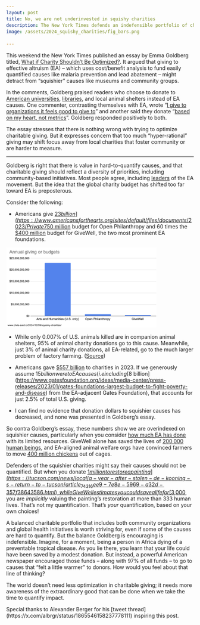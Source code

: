 ```yaml
---
layout: post
title: No, we are not underinvested in squishy charities
description: The New York Times defends an indefensible portfolio of charitable giving
image: /assets/2024_squishy_charities/fig_bars.png

---
```


This weekend the New York Times published an essay by Emma Goldberg titled, [What if Charity Shouldn’t Be Optimized?](https://www.nytimes.com/2024/12/07/business/charity-holiday-giving-optimized.html). It argued that giving to effective altruism (EA) – which uses cost/benefit analysis to fund easily quantified causes like malaria prevention and lead abatement – might detract from “squishier” causes like museums and community groups. 

In the comments, Goldberg praised readers who choose to donate to [American universities](https://www.nytimes.com/shared/comment/43n2sk?rsrc=cshare&smid=url-share), [libraries](https://www.nytimes.com/shared/comment/43n1j2?rsrc=cshare&smid=url-share), and local animal shelters instead of EA causes. One commenter, contrasting themselves with EA, wrote “[I give to organizations it feels good to give to](https://www.nytimes.com/shared/comment/43n22d?rsrc=cshare&smid=url-share)” and another said they donate “[based on my heart, not metrics](https://www.nytimes.com/shared/comment/43muo6?rsrc=cshare&smid=url-share)”. Goldberg responded positively to both. 

The essay stresses that there is nothing wrong with trying to optimize charitable giving. But it expresses concern that too much “hyper-rational” giving may shift focus away from local charities that foster community or are harder to measure.

---

Goldberg is right that there is value in hard-to-quantify causes, and that charitable giving should reflect a diversity of priorities, including community-based initiatives. Most people agree, including [leaders](https://x.com/albrgr/status/1865546361653084567) of the EA movement. But the idea that the global charity budget has shifted too far toward EA is preposterous. 

Consider the following:

* Americans give [$23 billion](https://www.americansforthearts.org/sites/default/files/documents/2023/Private%20Sector%20Giving%202023%20--%20Giving%20USA%20Report%20%282021%20data%29.pdf) to the arts and humanities every year. That’s 30 times the [$750 million](https://www.openphilanthropy.org/research/our-progress-in-2023-and-plans-for-2024/) budget for Open Philanthropy and 60 times the [$400 million](https://x.com/albrgr/status/1866135261043966107) budget for GiveWell, the two most prominent EA foundations. 
<div class="wrapper">
  <img src='/assets/2024_squishy_charities/fig_bars.png' class="inner" style="position:relative border: #222 2px solid; max-width:80%;" >
</div>


* While only 0.007% of U.S. animals killed are in companion animal shelters, 95% of animal charity donations go to this cause. Meanwhile, just 3% of animal charity donations, all EA-related, go to the much larger problem of factory farming. ([Source](https://animalcharityevaluators.org/charity-reviews/causes-we-consider/why-farmed-animals/)) 

* Americans gave [$557 billion](https://philanthropy.indianapolis.iu.edu/news-events/news/_news/2024/giving-usa-us-charitable-giving-totaled-557.16-billion-in-2023.html) to charities in 2023. If we generously assume $15 billion were to EA causes (i.e including [$8 billion](https://www.gatesfoundation.org/ideas/media-center/press-releases/2023/01/gates-foundations-largest-budget-to-fight-poverty-and-disease) from the EA-adjacent Gates Foundation), that accounts for just 2.5% of total U.S. giving.

* I can find no evidence that donation dollars to squishier causes has decreased, and none was presented in Goldberg’s essay.

So contra Goldberg’s essay, these numbers show we are overindexed on squishier causes, particularly when you consider [how much EA has done](https://www.astralcodexten.com/p/in-continued-defense-of-effective) with its limited resources. GiveWell alone has saved the lives of [200,000 human beings](https://www.givewell.org/sources/blog-post/giving-recommendations-2022#19), and EA-aligned animal welfare orgs have convinced farmers to move [400 million chickens](https://www.astralcodexten.com/p/in-continued-defense-of-effective#footnote-7-86909076) out of cages.

Defenders of the squishier charities might say their causes should not be quantified. But when you donate [$1 million to restore a painting](https://tucson.com/news/local/a-year-after-stolen-de-kooning-s-return-to-tucson/article_74316ee9-7e8e-5969-a32d-357f38643586.html), while GiveWell estimates you could save a life for [$3,000](https://www.givewell.org/how-much-does-it-cost-to-save-a-life), you are _implicitly_ valuing the painting’s restoration at more than 333 human lives. That’s not my quantification. That’s _your_ quantification, based on your own choices!


A balanced charitable portfolio that includes both community organizations and global health initiatives is worth striving for, even if some of the causes are hard to quantify. But the balance Goldberg is encouraging is indefensible. Imagine, for a moment, being a person in Africa dying of a preventable tropical disease. As you lie there, you learn that your life could have been saved by a modest donation. But instead, a powerful American newspaper encouraged those funds – along with 97% of all funds – to go to causes that “felt a little warmer” to donors. How would you feel about that line of thinking?

The world doesn’t need less optimization in charitable giving; it needs more awareness of the extraordinary good that can be done when we take the time to quantify impact. 

<div class="caption">Special thanks to Alexander Berger for his [tweet thread](https://x.com/albrgr/status/1865546158237778111) inspiring this post.
</div>